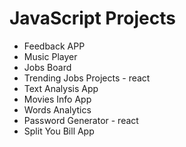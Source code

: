 # JavaScript Projects

-  Feedback APP
-  Music Player
-  Jobs Board
-  Trending Jobs Projects  - react
-  Text Analysis App
-  Movies Info App
-  Words Analytics  
-  Password Generator  - react 
-  Split You Bill App

